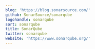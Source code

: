 ```yaml
---
blog: 'https://blog.sonarsource.com/'
github: SonarSource/sonarqube
logohandle: sonarqube
sort: sonarqube
title: SonarQube
twitter: sonarqube
website: 'https://www.sonarqube.org/'
---
```

